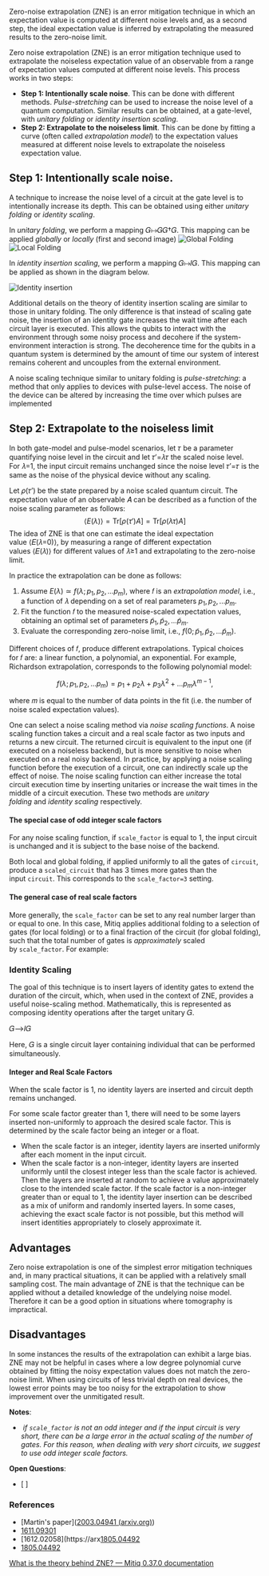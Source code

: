 Zero-noise extrapolation (ZNE) is an error mitigation technique in which an expectation value is computed at different noise levels and, as a second step, the ideal expectation value is inferred by extrapolating the measured results to the zero-noise limit.

Zero noise extrapolation (ZNE) is an error mitigation technique used to extrapolate the noiseless expectation value of an observable from a range of expectation values computed at different noise levels. This process works in two steps:

- **Step 1: Intentionally scale noise**. This can be done with different methods. _Pulse-stretching_ can be used to increase the noise level of a quantum computation. Similar results can be obtained, at a gate-level, with _unitary folding_ or _identity insertion scaling_.
- **Step 2: Extrapolate to the noiseless limit**. This can be done by fitting a curve (often called _extrapolation model_) to the expectation values measured at different noise levels to extrapolate the noiseless expectation value.

## Step 1: Intentionally scale noise.

A technique to increase the noise level of a circuit at the gate level is to intentionally increase its depth. This can be obtained using either _unitary folding_ or _identity scaling_.

In _unitary folding_, we perform a mapping 𝐺↦𝐺𝐺†𝐺. This mapping can be applied _globally_ or _locally_ (first and second image)
![Global Folding](https://mitiq.readthedocs.io/en/latest/_images/zne_global_folding.png)
![Local Folding](https://mitiq.readthedocs.io/en/latest/_images/zne_local_folding.png)

In _identity insertion scaling_, we perform a mapping 𝐺↦𝐼𝐺. This mapping can be applied as shown in the diagram below.

![Identity insertion](https://mitiq.readthedocs.io/en/latest/_images/zne_id_scaling_layers.png)

Additional details on the theory of identity insertion scaling are similar to those in unitary folding. The only difference is that instead of scaling gate noise, the insertion of an identity gate increases the wait time after each circuit layer is executed. This allows the qubits to interact with the environment through some noisy process and decohere if the system-environment interaction is strong. The decoherence time for the qubits in a quantum system is determined by the amount of time our system of interest remains coherent and uncouples from the external environment.

A noise scaling technique similar to unitary folding is _pulse-stretching_: a method that only applies to devices with pulse-level access. The noise of the device can be altered by increasing the time over which pulses are implemented

## Step 2: Extrapolate to the noiseless limit

In both gate-model and pulse-model scenarios, let 𝜏 be a parameter quantifying noise level in the circuit and let 𝜏′=𝜆𝜏 the scaled noise level.
For 𝜆=1, the input circuit remains unchanged since the noise level 𝜏′=𝜏 is the same as the noise of the physical device without any scaling.

Let 𝜌(𝜏′) be the state prepared by a noise scaled quantum circuit. The expectation value of an observable 𝐴 can be described as a function of the noise scaling parameter as follows:
$$\langle E(\lambda) \rangle = \text{Tr}[\rho(\tau') A] = \text{Tr}[\rho(\lambda \tau) A]$$
The idea of ZNE is that one can estimate the ideal expectation value ⟨𝐸(𝜆=0)⟩, by measuring a range of different expectation values ⟨𝐸(𝜆)⟩ for different values of 𝜆≥1 and extrapolating to the zero-noise limit.

In practice the extrapolation can be done as follows:

1. Assume $E(\lambda)\simeq f(\lambda; p_1, p_2, ... p_m)$, where 𝑓 is an _extrapolation model_, i.e., a function of 𝜆 depending on a set of real parameters $p_1, p_2, ... p_m$.
2. Fit the function 𝑓 to the measured noise-scaled expectation values, obtaining an optimal set of parameters $\tilde p_1, \tilde p_2, \dots \tilde p_m$.
3. Evaluate the corresponding zero-noise limit, i.e., $f(0; \tilde p_1, \tilde p_2, \dots \tilde p_m)$.

Different choices of 𝑓, produce different extrapolations. Typical choices for 𝑓 are: a linear function, a polynomial, an exponential. For example, Richardson extrapolation, corresponds to the following polynomial model:

$$f(\lambda; p_1, p_2, ... p_m) = p_1 + p_2 \lambda + p_3 \lambda^2 + \dots p_m \lambda^{m-1},$$

where 𝑚 is equal to the number of data points in the fit (i.e. the number of noise scaled expectation values).

One can select a noise scaling method via _noise scaling functions_. A noise scaling function takes a circuit and a real scale factor as two inputs and returns a new circuit. The returned circuit is equivalent to the input one (if executed on a noiseless backend), but is more sensitive to noise when executed on a real noisy backend. In practice, by applying a noise scaling function before the execution of a circuit, one can indirectly scale up the effect of noise. The noise scaling function can either increase the total circuit execution time by inserting unitaries or increase the wait times in the middle of a circuit execution. These two methods are _unitary folding_ and _identity scaling_ respectively.

#### The special case of odd integer scale factors

For any noise scaling function, if `scale_factor` is equal to 1, the input circuit is unchanged and it is subject to the base noise of the backend.

Both local and global folding, if applied uniformly to all the gates of `circuit`, produce a `scaled_circuit` that has 3 times more gates than the input `circuit`. This corresponds to the `scale_factor=3` setting.

#### The general case of real scale factors

More generally, the `scale_factor` can be set to any real number larger than or equal to one. In this case, Mitiq applies additional folding to a selection of gates (for local folding) or to a final fraction of the circuit (for global folding), such that the total number of gates is _approximately_ scaled by `scale_factor`. For example:

### Identity Scaling

The goal of this technique is to insert layers of identity gates to extend the duration of the circuit, which, when used in the context of ZNE, provides a useful noise-scaling method. Mathematically, this is represented as composing identity operations after the target unitary 𝐺.

𝐺⟶𝐼𝐺

Here, 𝐺 is a single circuit layer containing individual that can be performed simultaneously.

#### Integer and Real Scale Factors

When the scale factor is 1, no identity layers are inserted and circuit depth remains unchanged.

For some scale factor greater than 1, there will need to be some layers inserted non-uniformly to approach the desired scale factor. This is determined by the scale factor being an integer or a float.

- When the scale factor is an integer, identity layers are inserted uniformly after each moment in the input circuit.
- When the scale factor is a non-integer, identity layers are inserted uniformly until the closest integer less than the scale factor is achieved. Then the layers are inserted at random to achieve a value approximately close to the intended scale factor. If the scale factor is a non-integer greater than or equal to 1, the identity layer insertion can be described as a mix of uniform and randomly inserted layers. In some cases, achieving the exact scale factor is not possible, but this method will insert identities appropriately to closely approximate it.

## Advantages

Zero noise extrapolation is one of the simplest error mitigation techniques and, in many practical situations, it can be applied with a relatively small sampling cost. The main advantage of ZNE is that the technique can be applied without a detailed knowledge of the undelying noise model. Therefore it can be a good option in situations where tomography is impractical.

## Disadvantages

In some instances the results of the extrapolation can exhibit a large bias. ZNE may not be helpful in cases where a low degree polynomial curve obtained by fitting the noisy expectation values does not match the zero-noise limit. When using circuits of less trivial depth on real devices, the lowest error points may be too noisy for the extrapolation to show improvement over the unmitigated result.



**Notes**: 
-  _if `scale_factor` is not an odd integer and if the input circuit is very short, there can be a large error in the actual scaling of the number of gates. For this reason, when dealing with very short circuits, we suggest to use odd integer scale factors._

**Open Questions**:
 - [ ]  



### References
- [Martin's paper]([2003.04941 (arxiv.org)](https://arxiv.org/pdf/2003.04941))
- [1611.09301](https://arxiv.org/abs/1611.09301)
- [1612.02058](https://arx[1805.04492](https://arxiv.org/abs/1805.04492)
- [1805.04492](https://arxiv.org/abs/1805.04492)

[What is the theory behind ZNE? — Mitiq 0.37.0 documentation](https://mitiq.readthedocs.io/en/latest/guide/zne-5-theory.html)
